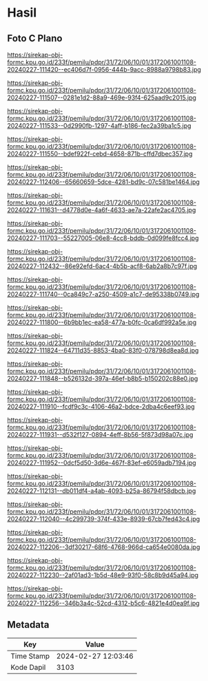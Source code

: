 # Hasil

## Foto C Plano

https://sirekap-obj-formc.kpu.go.id/233f/pemilu/pdpr/31/72/06/10/01/3172061001108-20240227-111420--ec406d7f-0956-444b-9acc-8988a9798b83.jpg

https://sirekap-obj-formc.kpu.go.id/233f/pemilu/pdpr/31/72/06/10/01/3172061001108-20240227-111507--0281e1d2-88a9-469e-93f4-625aad9c2015.jpg

https://sirekap-obj-formc.kpu.go.id/233f/pemilu/pdpr/31/72/06/10/01/3172061001108-20240227-111533--0d2990fb-1297-4aff-b186-fec2a39ba1c5.jpg

https://sirekap-obj-formc.kpu.go.id/233f/pemilu/pdpr/31/72/06/10/01/3172061001108-20240227-111550--bdef922f-cebd-4658-871b-cffd7dbec357.jpg

https://sirekap-obj-formc.kpu.go.id/233f/pemilu/pdpr/31/72/06/10/01/3172061001108-20240227-112406--65660659-5dce-4281-bd9c-07c581be1464.jpg

https://sirekap-obj-formc.kpu.go.id/233f/pemilu/pdpr/31/72/06/10/01/3172061001108-20240227-111631--d4778d0e-4a6f-4633-ae7a-22afe2ac4705.jpg

https://sirekap-obj-formc.kpu.go.id/233f/pemilu/pdpr/31/72/06/10/01/3172061001108-20240227-111703--55227005-06e8-4cc8-bddb-0d099fe8fcc4.jpg

https://sirekap-obj-formc.kpu.go.id/233f/pemilu/pdpr/31/72/06/10/01/3172061001108-20240227-112432--86e92efd-6ac4-4b5b-acf8-6ab2a8b7c97f.jpg

https://sirekap-obj-formc.kpu.go.id/233f/pemilu/pdpr/31/72/06/10/01/3172061001108-20240227-111740--0ca849c7-a250-4509-a1c7-de95338b0749.jpg

https://sirekap-obj-formc.kpu.go.id/233f/pemilu/pdpr/31/72/06/10/01/3172061001108-20240227-111800--6b9bb1ec-ea58-477a-b0fc-0ca6df992a5e.jpg

https://sirekap-obj-formc.kpu.go.id/233f/pemilu/pdpr/31/72/06/10/01/3172061001108-20240227-111824--64711d35-8853-4ba0-83f0-078798d8ea8d.jpg

https://sirekap-obj-formc.kpu.go.id/233f/pemilu/pdpr/31/72/06/10/01/3172061001108-20240227-111848--b526132d-397a-46ef-b8b5-b150202c88e0.jpg

https://sirekap-obj-formc.kpu.go.id/233f/pemilu/pdpr/31/72/06/10/01/3172061001108-20240227-111910--fcdf9c3c-4106-46a2-bdce-2dba4c6eef93.jpg

https://sirekap-obj-formc.kpu.go.id/233f/pemilu/pdpr/31/72/06/10/01/3172061001108-20240227-111931--d532f127-0894-4eff-8b56-5f873d98a07c.jpg

https://sirekap-obj-formc.kpu.go.id/233f/pemilu/pdpr/31/72/06/10/01/3172061001108-20240227-111952--0dcf5d50-3d6e-467f-83ef-e6059adb7194.jpg

https://sirekap-obj-formc.kpu.go.id/233f/pemilu/pdpr/31/72/06/10/01/3172061001108-20240227-112131--db011df4-a4ab-4093-b25a-86794f58dbcb.jpg

https://sirekap-obj-formc.kpu.go.id/233f/pemilu/pdpr/31/72/06/10/01/3172061001108-20240227-112040--4c299739-374f-433e-8939-67cb7fed43c4.jpg

https://sirekap-obj-formc.kpu.go.id/233f/pemilu/pdpr/31/72/06/10/01/3172061001108-20240227-112206--3df30217-68f6-4768-966d-ca654e0080da.jpg

https://sirekap-obj-formc.kpu.go.id/233f/pemilu/pdpr/31/72/06/10/01/3172061001108-20240227-112230--2af01ad3-1b5d-48e9-93f0-58c8b9d45a94.jpg

https://sirekap-obj-formc.kpu.go.id/233f/pemilu/pdpr/31/72/06/10/01/3172061001108-20240227-112256--346b3a4c-52cd-4312-b5c6-4821e4d0ea9f.jpg


## Metadata

| Key        | Value               |
| ---------- | ------------------- |
| Time Stamp | 2024-02-27 12:03:46 |
| Kode Dapil | 3103                |



